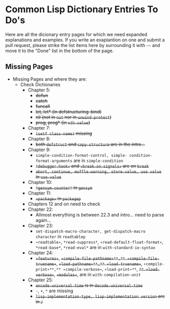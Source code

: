# Common Lisp Dictionary Entries To Do's

Here are all the dicionary entry pages for which we need expanded explanations and examples. If you write an exaplantion on one and submit a pull request, please strike the list items here by surrounding it with `~~` and move it to the "Done" list in the bottom of the page.

## Missing Pages

- Missing Pages and where they are:
  - Check Dictionaries
    - Chapter 5:
      - ~~defun~~
      - ~~catch~~
      - ~~funcall~~
      - ~~let, let* (in defstructuring-bind)~~
      - ~~nil (not in `not` nor in `unwind-protect`)~~
      - ~~prog, prog* (in `nth-value`)~~
    - Chapter 7:
      - ~~`(setf class-name)` missing~~
    - Chapter 8:
      - ~~both `defstruct` and `copy-structure` are in the intro...~~
    - Chapter 9:
      - `simple-condition-format-control, simple- condition-format-arguments` are in `simple-condition`
      - ~~`*debugger-hook∗` and `∗break-on-signals∗` are on `break`~~
      - ~~`abort, continue, muffle-warning, store-value, use value` in `use-value`~~
    - Chapter 10:
      - ~~`*gensym-counter*` in `gensym`~~
    - Chapter 11:
      - ~~`∗package∗` in `packagep`~~
    - Chapters 12 and on need to check
    - Chapter 22:
      - Allmost everything is between 22.3 and intro... need to parse again...
    - Chapter 23:
      - `set-dispatch-macro-character, get-dispatch-macro character` in `readtablep`
      - `∗readtable∗`, `*read-suppress*`, `∗read-default-float-format∗`, `*read-base*`, `*read-eval*` are in `with-standard-io-syntax`
    - Chapter 24:
      - ~~`∗features∗`~~, ~~`∗compile-file-pathname∗**,** ∗compile-file-truename∗`~~, ~~`∗load-pathname∗**,** ∗load-truename∗`~~, `∗compile-print∗**,** ∗compile-verbose∗`, `∗load-print∗**`, ~~`** ∗load-verbose∗`~~, ~~`∗modules∗`~~, are in `with-compilation-unit`
    - Chapter 25:
      - ~~`encode-universal-time` is in `decode-universal-time`~~
      - `-`, `+`, `*` are missing
      - ~~`lisp-implementation-type, lisp-implementation version` are in `/`~~
